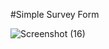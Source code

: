 #Simple Survey Form

![Screenshot (16)](https://github.com/ajaxdform/Survey-Form/assets/68764727/bb889220-b556-4448-bd56-cda014672af0)
